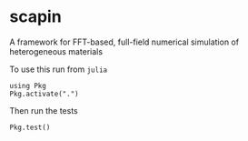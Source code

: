 # scapin

A framework for FFT-based, full-field numerical simulation of heterogeneous materials


To use this run from `julia`

```
using Pkg
Pkg.activate(".")
```

Then run the tests

```
Pkg.test()
```

<!-- Local Variables: -->
<!-- fill-column: 80 -->
<!-- End: -->
